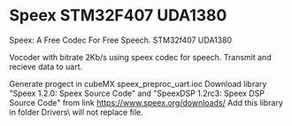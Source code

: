 # Speex STM32F407 UDA1380
Speex: A Free Codec For Free Speech.
STM32f407 UDA1380

Vocoder with bitrate 2Kb/s using speex codec for speech. Transmit and recieve data to uart.

Generate progect in cubeMX speex_preproc_uart.ioc
Download library "Speex 1.2.0: Speex Source Code" and "SpeexDSP 1.2rc3: Speex DSP Source Code" from link https://www.speex.org/downloads/
Add this library in folder Drivers\ will not replace file.
